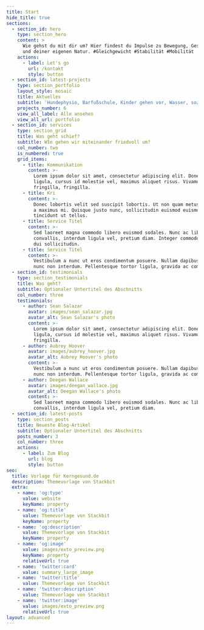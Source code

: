 ```yaml
---
title: Start
hide_title: true
sections:
  - section_id: hero
    type: section_hero
    content: >
      Wie gehst du mit dir um? Hier findest du Impulse zu Bewegung, Gesundheit
      und deiner eigenen Natur. #Gleichgewicht #Stabilität #Mobilität
    actions:
      - label: Let's go
        url: /kontakt
        style: button
  - section_id: latest-projects
    type: section_portfolio
    layout_style: mosaic
    title: Aktuelles
    subtitle: 'Hundephysio, Barfußschule, Kinder gehen vor, Wasser, soziale Kälte .....'
    projects_number: 6
    view_all_label: Alle ansehen
    view_all_url: portfolio
  - section_id: services
    type: section_grid
    title: Was geht schief?
    subtitle: WIe gehen wir miteinander friedvoll um?
    col_number: two
    is_numbered: true
    grid_items:
      - title: Kommunikation
        content: >-
          Lorem ipsum dolor sit amet, consectetur adipiscing elit. Donec nisl
          ligula, cursus id molestie vel, maximus aliquet risus. Vivamus in nibh
          fringilla, fringilla.
      - title: Kri
        content: >-
          Donec lobortis velit sed suscipit lobortis. Ut non quam metus. Nullam
          a maximus mi. Quisque justo nunc, sollicitudin euismod euismod at,
          tincidunt ut tellus.
      - title: Service Titel
        content: >-
          Sed laoreet magna commodo libero euismod sodales. Nunc ac libero
          convallis, interdum ligula vel, pretium diam. Integer commodo sem at
          dui sollicitudin.
      - title: Service Titel
        content: >-
          Vestibulum a nunc ut eros condimentum posuere. Nullam dapibus quis
          nunc non interdum. Pellentesque tortor ligula, gravida ac commodo eu.
  - section_id: testimonials
    type: section_testimonials
    title: Was geht?
    subtitle: Optionaler Untertitel des Abschnitts
    col_number: three
    testimonials:
      - author: Sean Salazar
        avatar: images/sean_salazar.jpg
        avatar_alt: Sean Salazar's photo
        content: >-
          Lorem ipsum dolor sit amet, consectetur adipiscing elit. Donec nisl
          ligula, cursus id molestie vel, maximus aliquet risus. Vivamus in nibh
          fringilla.
      - author: Aubrey Hoover
        avatar: images/aubrey_hoover.jpg
        avatar_alt: Aubrey Hoover's photo
        content: >-
          Vestibulum a nunc ut eros condimentum posuere. Nullam dapibus quis
          nunc non interdum. Pellentesque tortor ligula, gravida ac commodo eu.
      - author: Deegan Wallace
        avatar: images/deegan_wallace.jpg
        avatar_alt: Deegan Wallace's photo
        content: >-
          Sed laoreet magna commodo libero euismod sodales. Nunc ac libero
          convallis, interdum ligula vel, pretium diam.
  - section_id: latest-posts
    type: section_posts
    title: Neueste Blog-Artikel
    subtitle: Optionaler Untertitel des Abschnitts
    posts_number: 3
    col_number: three
    actions:
      - label: Zum Blog
        url: blog
        style: button
seo:
  title: Vorlage für Kerngesund.de
  description: Themevorlage von Stackbit
  extra:
    - name: 'og:type'
      value: website
      keyName: property
    - name: 'og:title'
      value: Themevorlage von Stackbit
      keyName: property
    - name: 'og:description'
      value: Themevorlage von Stackbit
      keyName: property
    - name: 'og:image'
      value: images/exto_preview.png
      keyName: property
      relativeUrl: true
    - name: 'twitter:card'
      value: summary_large_image
    - name: 'twitter:title'
      value: Themevorlage von Stackbit
    - name: 'twitter:description'
      value: Themevorlage von Stackbit
    - name: 'twitter:image'
      value: images/exto_preview.png
      relativeUrl: true
layout: advanced
---
```

